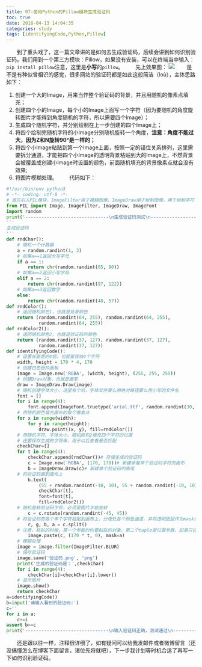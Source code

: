 ```yaml
---
title: 07-使用Python的Pillow模块生成验证码
toc: true
date: 2018-04-13 14:04:35
categories: study
tags: [identifyingCode,Python,Pillow]
---
```

&emsp;&emsp;到了重头戏了，这一篇文章讲的是如何去生成验证码，后续会讲到如何识别验证码。我们用到一个第三方模块：Pillow，如果没有安装，可以在终端当中输入：`pip install pillow`注意，这里是**小写**的`pillow`。
&emsp;&emsp;先上效果图： 
![](https://wx2.sinaimg.cn/mw690/3c1b9c69ly1fqaw4cq88oj20v90iidq4.jpg)
&emsp;&emsp;是不是有种似曾相识的感觉，很多网站的验证码都是如此这般简洁（loù），主体思路如下：
1. 创建一个大的Image，用来当作整个验证码的背景，并且用随机的像素点填充；
2. 创建四个小的Image，每个小的Image上面写一个字符（因为要随机的角度旋转图片才能得到角度随机的字符，所以需要四个Image）；
3. 生成四个随机字符，并分别绘制在上一步创建的四个Image上；
4. 将四个绘制完随机字符的小Image分别随机旋转一个角度，**注意：角度不能过大，因为Z和N旋转90°是一样的；**
5. 将四个小Image粘贴到第一个Image上面，按照一定的错位关系排列，这里需要拆分通道，才能把四个小Image的透明背景粘贴到大的Image上，不然背景会被覆盖成创建小Image时设置的颜色，前面随机填充的背景像素点就会没有效果;
6. 将图片模糊处理。
&emsp;&emsp;代码如下：
```Python
#!/usr/bin/env python3
# -*- coding: utf-8 -*-
# 首先引入PIL模块，ImageFilter用于模糊图像，ImageDraw用于绘制图像，用于绘制字符
from PIL import Image, ImageFilter, ImageDraw, ImageFont
import random
print('-------------------------------\n生成验证码测试\n-------------------------------\n')
'''
生成验证码
'''
def rndChar():
    # 随机一个计数器
    a = random.randint(1, 3)
    # 如果a==1返回大写字母
    if a == 1:
        return chr(random.randint(65, 90))
    # 如果a==2返回小写字母
    elif a == 2:
        return chr(random.randint(97, 122))
    # 如果a==3返回数字
    else:
        return chr(random.randint(48, 57))
def rndColor():
    # 返回随机颜色1，也就是背景颜色
    return (random.randint(64, 255), random.randint(64, 255),
            random.randint(64, 255))
def rndColor2():
    # 返回随机颜色2，也就是验证码的颜色
    return (random.randint(37, 127), random.randint(37, 127),
            random.randint(37, 127))
def identifyingCode():
    # 设置长是宽的4倍，也就是容纳4个字符
    width, height = 170 * 4, 170
    # 创建白色图片画板
    image = Image.new('RGBA', (width, height), (255, 255, 255))
    # 创建Draw对象，也就是画笔
    draw = ImageDraw.Draw(image)
    # 随机创建字体大小，这里有个坑，字体文件要么用绝对路径要么用小写的文件名
    font = []
    for i in range(4):
        font.append(ImageFont.truetype('arial.ttf', random.randint(30, 80)))
    # 用随机颜色填充画布的每个像素点
    for x in range(width):
        for y in range(height):
            draw.point((x, y), fill=rndColor())
    # 用随机字符、字体大小、随机颜色2填充四个字符的位置
    # 还要保存生成的字符串，用于以后查看是否匹配
    checkChar=[]
    for t in range(4):
        checkChar.append(rndChar())# 存储生成的验证码
        c = Image.new('RGBA', (170, 170))# 新建承载单个验证码字符的画布
        b = ImageDraw.Draw(c)# 新建单个验证码的画笔
    # 将验证码画到画布上
        b.text(
            (55 + random.randint(-10, 10), 55 + random.randint(-10, 10)),
            checkChar[t],
            font=font[t],
            fill=rndColor2())
    # 随机旋转验证码字符，必须是图片才能旋转
        c = c.rotate(random.randint(-45, 45))
    # 将验证码的各个单个字符粘贴到画布上，分理处各个颜色通道，并将透明图层作为mask的属性粘贴到image上，否则验证码字符的画布会变成白色粘贴进去，从而覆盖掉我们之前生成的背景颜色
        r, g, b, a = c.split()
    # 注意，粘贴的时候，第一个参数时你要粘贴的对象，第二个tuple是位置参数，如果只设置前两个参数表示的是左上角的位置，如果设置四个参数那就是左上角跟右下角坐标，此时必须的把参数算精确，除非大小能完全匹配，不然会报错，mask属性代表的是透明通道是否也粘贴进去，如果不设置，透明通道会被粘贴成白色。
        image.paste(c, (170 * t, 0), mask=a)
    # 模糊处理
    image = image.filter(ImageFilter.BLUR)
    # 保存验证码
    image.save('验证码.png', 'png')
    print('生成的验证码是：',checkChar)
    for i in range(4):
        checkChar[i]=checkChar[i].lower()    
    # 显示图片
    image.show()
    return checkChar
a=identifyingCode()
b=input('请输入看到的验证码:')
c=''
for i in a:
    c+=i
assert b==c
print('-------------------------------\n输入验证码正确，测试通过\n-------------------------------\n')
```
&emsp;&emsp;还是跟以往一样，注释很详细了，如有疑问可以给我发邮件或者微博留言（还没搞懂怎么在博客下面留言，诸位先将就吧），下一步我计划等时机合适了再写一下如何识别验证码。